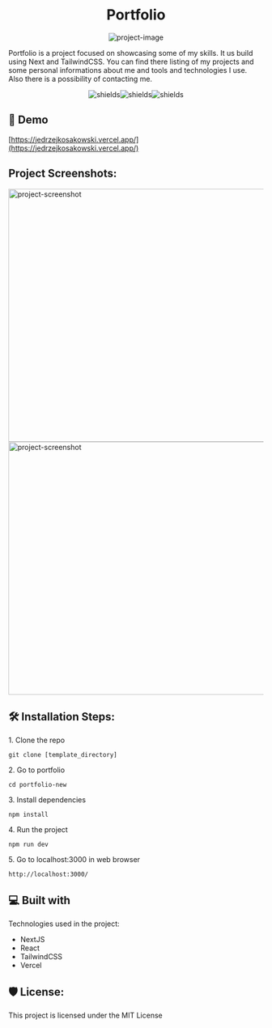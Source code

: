 <h1 align="center" id="title">Portfolio</h1>

<p align="center"><img src="https://socialify.git.ci/Wawrzynn/portfolio-new/image?forks=1&amp;issues=1&amp;language=1&amp;name=1&amp;owner=1&amp;stargazers=1&amp;theme=Light" alt="project-image"></p>

<p id="description">Portfolio is a project focused on showcasing some of my skills. It us build using Next and TailwindCSS. You can find there listing of my projects and some personal informations about me and tools and technologies I use. Also there is a possibility of contacting me.</p>

<p align="center"><img src="https://img.shields.io/github/license/Wawrzynn/portfolio-new" alt="shields"><img src="https://img.shields.io/github/last-commit/Wawrzynn/portfolio-new" alt="shields"><img src="https://img.shields.io/github/languages/count/Wawrzynn/portfolio-new" alt="shields"></p>

<h2>🚀 Demo</h2>

[https://jedrzejkosakowski.vercel.app/](https://jedrzejkosakowski.vercel.app/)

<h2>Project Screenshots:</h2>

<img src="https://res.cloudinary.com/dgatl1bph/image/upload/v1699531414/Portfolio-1.png" alt="project-screenshot" width="800" height="500/">

<img src="https://res.cloudinary.com/dgatl1bph/image/upload/v1699531578/Portfolio2.png" alt="project-screenshot" width="800" height="500/">

<h2>🛠️ Installation Steps:</h2>

<p>1. Clone the repo</p>

```
git clone [template_directory]
```

<p>2. Go to portfolio</p>

```
cd portfolio-new
```

<p>3. Install dependencies</p>

```
npm install
```

<p>4. Run the project</p>

```
npm run dev
```

<p>5. Go to localhost:3000 in web browser</p>

```
http://localhost:3000/ 
```

  
  
<h2>💻 Built with</h2>

Technologies used in the project:

*   NextJS
*   React
*   TailwindCSS
*   Vercel

<h2>🛡️ License:</h2>

This project is licensed under the MIT License
